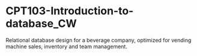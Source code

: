 # CPT103-Introduction-to-database_CW
Relational database design for a beverage company, optimized for vending machine sales, inventory and team management.
